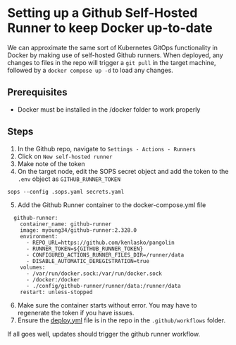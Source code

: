 # Setting up a Github Self-Hosted Runner to keep Docker up-to-date
We can approximate the same sort of Kubernetes GitOps functionality in Docker by making use of self-hosted Github runners. When deployed, any changes to files in the repo will trigger a `git pull` in the target machine, followed by a `docker compose up -d` to load any changes.

## Prerequisites
- Docker must be installed in the /docker folder to work properly

## Steps
1. In the Github repo, navigate to `Settings - Actions - Runners`
2. Click on `New self-hosted runner`
3. Make note of the token
4. On the target node, edit the SOPS secret object and add the token to the `.env` object as `GITHUB_RUNNER_TOKEN`
```
sops --config .sops.yaml secrets.yaml
```
5. Add the Github Runner container to the docker-compose.yml file
```
  github-runner:
    container_name: github-runner
    image: myoung34/github-runner:2.328.0
    environment:
      - REPO_URL=https://github.com/kenlasko/pangolin
      - RUNNER_TOKEN=${GITHUB_RUNNER_TOKEN}
      - CONFIGURED_ACTIONS_RUNNER_FILES_DIR=/runner/data
      - DISABLE_AUTOMATIC_DEREGISTRATION=true
    volumes:
      - /var/run/docker.sock:/var/run/docker.sock
      - /docker:/docker
      - ./config/github-runner/runner/data:/runner/data
    restart: unless-stopped
```
6. Make sure the container starts without error. You may have to regenerate the token if you have issues.
7. Ensure the [deploy.yml](/.github/workflows/deploy.yml) file is in the repo in the `.github/workflows` folder.

If all goes well, updates should trigger the github runner workflow.